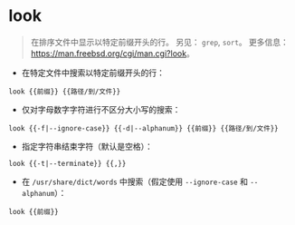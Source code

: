 # look

> 在排序文件中显示以特定前缀开头的行。
> 另见： `grep`, `sort`。
> 更多信息： <https://man.freebsd.org/cgi/man.cgi?look>。

- 在特定文件中搜索以特定前缀开头的行：

`look {{前缀}} {{路径/到/文件}}`

- 仅对字母数字字符进行不区分大小写的搜索：

`look {{-f|--ignore-case}} {{-d|--alphanum}} {{前缀}} {{路径/到/文件}}`

- 指定字符串结束字符（默认是空格）：

`look {{-t|--terminate}} {{,}}`

- 在 `/usr/share/dict/words` 中搜索（假定使用 `--ignore-case` 和 `--alphanum`）：

`look {{前缀}}`